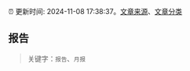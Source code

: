 :alarm_clock: 更新时间: 2024-11-08 17:38:37。[文章来源](/README.md)、[文章分类](/TAGS.md)

## 报告


> 关键字：`报告`、`月报`



